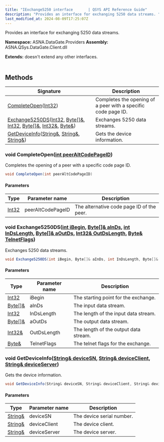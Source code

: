 ```yaml
---
title: "IExchange5250 interface       | QSYS API Reference Guide"
description: "Provides an interface for exchanging 5250 data streams. "
last_modified_at: 2024-08-09T17:25:07Z
---
```


Provides an interface for exchanging 5250 data streams.

**Namespace:** ASNA.DataGate.Providers
**Assembly:** ASNA.QSys.DataGate.Client.dll

**Extends:** doesn't extend any other interfaces.
<br>
<br>

## Methods

| Signature | Description |
| --- | --- |
| [CompleteOpen](#void-completeopenint-peeraltcodepageid)([Int32](https://docs.microsoft.com/en-us/dotnet/api/system.int32)) | Completes the opening of a peer with a specific code page ID.
| [Exchange5250DS](#void-exchange5250dsint-ibegin-byte--ainds-int-indslength-byte--aoutds-int32-outdslength-byte-telnetflags)([Int32](https://docs.microsoft.com/en-us/dotnet/api/system.int32), [Byte\[\]&](https://docs.microsoft.com/en-us/dotnet/api/system.byte), [Int32](https://docs.microsoft.com/en-us/dotnet/api/system.int32), [Byte\[\]&](https://docs.microsoft.com/en-us/dotnet/api/system.byte), [Int32&](https://docs.microsoft.com/en-us/dotnet/api/system.int32), [Byte&](https://docs.microsoft.com/en-us/dotnet/api/system.byte)) | Exchanges 5250 data streams.
| [GetDeviceInfo](#void-getdeviceinfostring-devicesn-string-deviceclient-string-deviceserver)([String&](https://docs.microsoft.com/en-us/dotnet/api/system.string), [String&](https://docs.microsoft.com/en-us/dotnet/api/system.string), [String&](https://docs.microsoft.com/en-us/dotnet/api/system.string)) | Gets the device information.

### void CompleteOpen([int peerAltCodePageID](https://learn.microsoft.com/en-us/dotnet/csharp/language-reference/builtin-types/integral-numeric-types))

Completes the opening of a peer with a specific code page ID.

```cs
void CompleteOpen(int peerAltCodePageID)
```

#### Parameters

| Type | Parameter name | Description
| --- | --- | ---
| [Int32](https://docs.microsoft.com/en-us/dotnet/api/system.int32) | peerAltCodePageID | The alternative code page ID of the peer.

### void Exchange5250DS([int iBegin](https://learn.microsoft.com/en-us/dotnet/csharp/language-reference/builtin-types/integral-numeric-types), [Byte\[\]& aInDs](https://docs.microsoft.com/en-us/dotnet/api/system.byte), [int InDsLength](https://learn.microsoft.com/en-us/dotnet/csharp/language-reference/builtin-types/integral-numeric-types), [Byte\[\]& aOutDs](https://docs.microsoft.com/en-us/dotnet/api/system.byte), [Int32& OutDsLength](https://docs.microsoft.com/en-us/dotnet/api/system.int32), [Byte& TelnetFlags](https://docs.microsoft.com/en-us/dotnet/api/system.byte))

Exchanges 5250 data streams.

```cs
void Exchange5250DS(int iBegin, Byte[]& aInDs, int InDsLength, Byte[]& aOutDs, Int32& OutDsLength, Byte& TelnetFlags)
```

#### Parameters

| Type | Parameter name | Description
| --- | --- | ---
| [Int32](https://docs.microsoft.com/en-us/dotnet/api/system.int32) | iBegin | The starting point for the exchange.
| [Byte\[\]&](https://docs.microsoft.com/en-us/dotnet/api/system.byte) | aInDs | The input data stream.
| [Int32](https://docs.microsoft.com/en-us/dotnet/api/system.int32) | InDsLength | The length of the input data stream.
| [Byte\[\]&](https://docs.microsoft.com/en-us/dotnet/api/system.byte) | aOutDs | The output data stream.
| [Int32&](https://docs.microsoft.com/en-us/dotnet/api/system.int32) | OutDsLength | The length of the output data stream.
| [Byte&](https://docs.microsoft.com/en-us/dotnet/api/system.byte) | TelnetFlags | The telnet flags for the exchange.

### void GetDeviceInfo([String& deviceSN](https://docs.microsoft.com/en-us/dotnet/api/system.string), [String& deviceClient](https://docs.microsoft.com/en-us/dotnet/api/system.string), [String& deviceServer](https://docs.microsoft.com/en-us/dotnet/api/system.string))

Gets the device information.

```cs
void GetDeviceInfo(String& deviceSN, String& deviceClient, String& deviceServer)
```

#### Parameters

| Type | Parameter name | Description
| --- | --- | ---
| [String&](https://docs.microsoft.com/en-us/dotnet/api/system.string) | deviceSN | The device serial number.
| [String&](https://docs.microsoft.com/en-us/dotnet/api/system.string) | deviceClient | The device client.
| [String&](https://docs.microsoft.com/en-us/dotnet/api/system.string) | deviceServer | The device server.
